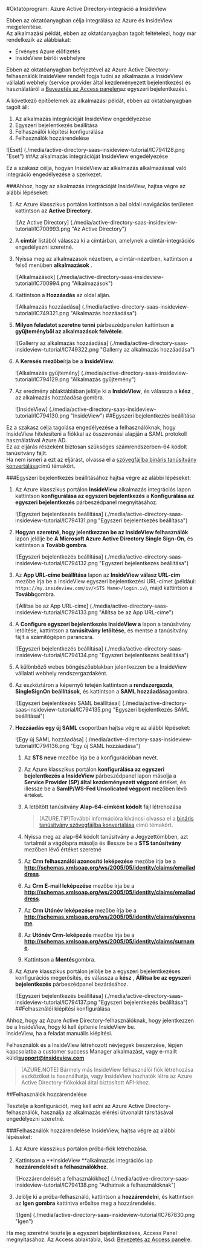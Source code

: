 <properties 
    pageTitle="Oktatóprogram: Azure Active Directory-integráció a InsideView |} Microsoft Azure" 
    description="Megtudhatja, hogyan használhatja a InsideView az Azure Active Directory ahhoz, hogy az egyszeri bejelentkezés, automatikus kiépítési és az egyéb!" 
    services="active-directory" 
    authors="jeevansd"  
    documentationCenter="na" 
    manager="femila"/>
<tags 
    ms.service="active-directory" 
    ms.devlang="na" 
    ms.topic="article" 
    ms.tgt_pltfrm="na" 
    ms.workload="identity" 
    ms.date="09/29/2016" 
    ms.author="jeedes" />

#<a name="tutorial-azure-active-directory-integration-with-insideview"></a>Oktatóprogram: Azure Active Directory-integráció a InsideView
  
Ebben az oktatóanyagban célja integrálása az Azure és InsideView megjelenítése.  
Az alkalmazási példát, ebben az oktatóanyagban tagolt feltételezi, hogy már rendelkezik az alábbiakat:

-   Érvényes Azure előfizetés
-   InsideView bérlői webhelyre
  
Ebben az oktatóanyagban befejeztével az Azure Active Directory-felhasználók InsideView rendelt fogja tudni az alkalmazás a InsideView vállalati webhely (service provider által kezdeményezett bejelentkezés) és használatáról a [Bevezetés az Access panelen](active-directory-saas-access-panel-introduction.md)az egyszeri bejelentkezési.
  
A következő építőelemek az alkalmazási példát, ebben az oktatóanyagban tagolt áll:

1.  Az alkalmazás integrációját InsideView engedélyezése
2.  Egyszeri bejelentkezés beállítása
3.  Felhasználói kiépítési konfigurálása
4.  Felhasználók hozzárendelése

![Eset] (./media/active-directory-saas-insideview-tutorial/IC794128.png "Eset")
##<a name="enabling-the-application-integration-for-insideview"></a>Az alkalmazás integrációját InsideView engedélyezése
  
Ez a szakasz célja, hogyan InsideView az alkalmazás alkalmazással való integráció engedélyezése a szerkezet.

###<a name="to-enable-the-application-integration-for-insideview-perform-the-following-steps"></a>Ahhoz, hogy az alkalmazás integrációját InsideView, hajtsa végre az alábbi lépéseket:

1.  Az Azure klasszikus portálon kattintson a bal oldali navigációs területen kattintson az **Active Directory**.

    ![Az Active Directory] (./media/active-directory-saas-insideview-tutorial/IC700993.png "Az Active Directory")

2.  A **címtár** listából válassza ki a címtárban, amelynek a címtár-integrációs engedélyezni szeretné.

3.  Nyissa meg az alkalmazások nézetben, a címtár-nézetben, kattintson a felső menüben **alkalmazások** .

    ![Alkalmazások] (./media/active-directory-saas-insideview-tutorial/IC700994.png "Alkalmazások")

4.  Kattintson a **Hozzáadás** az oldal alján.

    ![Alkalmazás hozzáadása] (./media/active-directory-saas-insideview-tutorial/IC749321.png "Alkalmazás hozzáadása")

5.  **Milyen feladatot szeretne tenni** párbeszédpanelen kattintson **a gyűjteményből az alkalmazások felvétele**.

    ![Gallerry az alkalmazás hozzáadása] (./media/active-directory-saas-insideview-tutorial/IC749322.png "Gallerry az alkalmazás hozzáadása")

6.  A **Keresés mezőbe**írja be a **InsideView**.

    ![Alkalmazás gyűjtemény] (./media/active-directory-saas-insideview-tutorial/IC794129.png "Alkalmazás gyűjtemény")

7.  Az eredmény ablaktáblában jelölje ki a **InsideView**, és válassza a **kész** , az alkalmazás hozzáadása gombra.

    ![InsideView] (./media/active-directory-saas-insideview-tutorial/IC794130.png "InsideView")
##<a name="configuring-single-sign-on"></a>Egyszeri bejelentkezés beállítása
  
Ez a szakasz célja tagolása engedélyezése a felhasználóknak, hogy InsideView hitelesíteni a fiókkal az összevonási alapján a SAML protokoll használatával Azure AD.  
Ez az eljárás részeként biztosan szükséges számrendszerben-64 kódolt tanúsítvány fájlt.  
Ha nem ismeri a ezt az eljárást, olvassa el a [szövegfájlba bináris tanúsítvány konvertálása](http://youtu.be/PlgrzUZ-Y1o)című témakört.

###<a name="to-configure-single-sign-on-perform-the-following-steps"></a>Egyszeri bejelentkezés beállításához hajtsa végre az alábbi lépéseket:

1.  Az Azure klasszikus portálon **InsideView** alkalmazás integrációs lapon kattintson **konfigurálása az egyszeri bejelentkezés** a **Konfigurálása az egyszeri bejelentkezés** párbeszédpanel megnyitásához.

    ![Egyszeri bejelentkezés beállítása] (./media/active-directory-saas-insideview-tutorial/IC794131.png "Egyszeri bejelentkezés beállítása")

2.  **Hogyan szeretné, hogy jelentkezzen be az InsideView felhasználók** lapon jelölje be **A Microsoft Azure Active Directory Single Sign-On**, és kattintson a **Tovább gombra**.

    ![Egyszeri bejelentkezés beállítása] (./media/active-directory-saas-insideview-tutorial/IC794132.png "Egyszeri bejelentkezés beállítása")

3.  Az **App URL-címe beállítása** lapon az **InsideView válasz URL-cím** mezőbe írja be a InsideView egyszeri bejelentkezési URL-címet (például: `https://my.insideview.com/iv/<STS Name>/login.iv`), majd kattintson a **Tovább**gombra.

    ![Állítsa be az App URL-címe] (./media/active-directory-saas-insideview-tutorial/IC794133.png "Állítsa be az App URL-címe")

4.  A **Configure egyszeri bejelentkezés InsideView a** lapon a tanúsítvány letöltése, kattintson a **tanúsítvány letöltése**, és mentse a tanúsítvány fájlt a számítógépen parancsra.

    ![Egyszeri bejelentkezés beállítása] (./media/active-directory-saas-insideview-tutorial/IC794134.png "Egyszeri bejelentkezés beállítása")

5.  A különböző webes böngészőablakban jelentkezzen be a InsideView vállalati webhely rendszergazdaként.

6.  Az eszköztáron a képernyő tetején kattintson a **rendszergazda**, **SingleSignOn beállítások**, és kattintson a **SAML hozzáadása**gombra.

    ![Egyszeri bejelentkezés SAML beállításai] (./media/active-directory-saas-insideview-tutorial/IC794135.png "Egyszeri bejelentkezés SAML beállításai")

7.  **Hozzáadás egy új SAML** csoportban hajtsa végre az alábbi lépéseket:

    ![Egy új SAML hozzáadása] (./media/active-directory-saas-insideview-tutorial/IC794136.png "Egy új SAML hozzáadása")

    1.  Az **STS neve** mezőbe írja be a konfigurációban nevét.
    2.  Az Azure klasszikus portálon **konfigurálása az egyszeri bejelentkezés a InsideView** párbeszédpanel lapon másolja a **Service Provider (SP) által kezdeményezett végpont** értéket, és illessze be a **SamlP/WS-Fed Unsolicated végpont** mezőben lévő értéket.
    3.  A letöltött tanúsítvány **Alap-64-címként kódolt** fájl létrehozása
        
        >[AZURE.TIP]További információra kíváncsi olvassa el a [bináris tanúsítvány szövegfájlba konvertálása](http://youtu.be/PlgrzUZ-Y1o) című témakört.

    4.  Nyissa meg az alap-64 kódolt tanúsítvány a Jegyzettömbben, azt tartalmát a vágólapra másolja és illessze be a **STS tanúsítvány** mezőben lévő értéket szeretné
    5.  Az **Crm felhasználói azonosító leképezése** mezőbe írja be a **http://schemas.xmlsoap.org/ws/2005/05/identity/claims/emailaddress**.
    6.  Az **Crm E-mail leképezése** mezőbe írja be a **http://schemas.xmlsoap.org/ws/2005/05/identity/claims/emailaddress**.
    7.  Az **Crm Utónév leképezése** mezőbe írja be a **http://schemas.xmlsoap.org/ws/2005/05/identity/claims/givenname**.
    8.  Az **Utónév Crm-leképezés** mezőbe írja be a **http://schemas.xmlsoap.org/ws/2005/05/identity/claims/surname**.
    9.  Kattintson a **Mentés**gombra.

8.  Az Azure klasszikus portálon jelölje be a egyszeri bejelentkezéses konfigurációs megerősítés, és válassza a **kész** , **Állítsa be az egyszeri bejelentkezés** párbeszédpanel bezárásához.

    ![Egyszeri bejelentkezés beállítása] (./media/active-directory-saas-insideview-tutorial/IC794137.png "Egyszeri bejelentkezés beállítása")
##<a name="configuring-user-provisioning"></a>Felhasználói kiépítési konfigurálása
  
Ahhoz, hogy az Azure Active Directory-felhasználóknak, hogy jelentkezzen be a InsideView, hogy ki kell építenie InsideView be.  
InsideView, ha a feladat manuális kiépítési.
  
Felhasználók és a InsideView létrehozott névjegyek beszerzése, lépjen kapcsolatba a customer success Manager alkalmazást, vagy e-mailt küldi**support@insideview.com**

>[AZURE.NOTE] Bármely más InsideView felhasználói fiók létrehozása eszközöket is használhatja, vagy InsideView hozhatók létre az Azure Active Directory-fiókokkal által biztosított API-khoz.

##<a name="assigning-users"></a>Felhasználók hozzárendelése
  
Tesztelje a konfigurációt, meg kell adni az Azure Active Directory-felhasználók, használja az alkalmazás elérési útvonalát társításával engedélyezni szeretné.

###<a name="to-assign-users-to-insideview-perform-the-following-steps"></a>Felhasználók hozzárendelése InsideView, hajtsa végre az alábbi lépéseket:

1.  Az Azure klasszikus portálon próba-fiók létrehozása.

2.  Kattintson a **InsideView **alkalmazás integrációs lap **hozzárendelését a felhasználókhoz**.

    ![Hozzárendelését a felhasználókhoz] (./media/active-directory-saas-insideview-tutorial/IC794138.png "Adhatnak a felhasználóknak")

3.  Jelölje ki a próba-felhasználó, kattintson a **hozzárendelni**, és kattintson az **Igen gombra** kattintva erősítse meg a hozzárendelés.

    ![Igen] (./media/active-directory-saas-insideview-tutorial/IC767830.png "Igen")
  
Ha meg szeretné tesztelje a egyszeri bejelentkezéses, Access Panel megnyitásához. Az Access ablaktábla, lásd: [Bevezetés az Access panelre](active-directory-saas-access-panel-introduction.md).